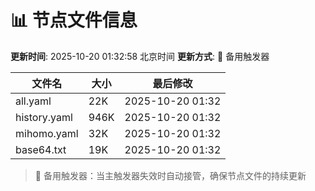 # 📊 节点文件信息

**更新时间**: 2025-10-20 01:32:58 北京时间
**更新方式**: 🔄 备用触发器

| 文件名 | 大小 | 最后修改 |
|--------|------|----------|
| all.yaml | 22K | 2025-10-20 01:32 |
| history.yaml | 946K | 2025-10-20 01:32 |
| mihomo.yaml | 32K | 2025-10-20 01:32 |
| base64.txt | 19K | 2025-10-20 01:32 |

> 🔄 备用触发器：当主触发器失效时自动接管，确保节点文件的持续更新
